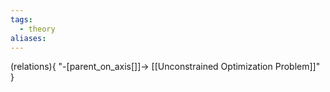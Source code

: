 ```yaml
---
tags:
  - theory
aliases:
---
```

(relations){
	"-[parent_on_axis[]]->
		[[Unconstrained Optimization Problem]]"
}
